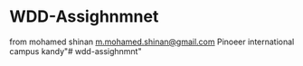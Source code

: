 # WDD-Assighnmnet
from mohamed shinan
m.mohamed.shinan@gmail.com
Pinoeer international campus kandy"# wdd-assighnmnt" 
